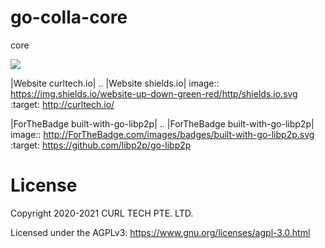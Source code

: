 # go-colla-core
core

![](https://img.shields.io/badge/Maintained%3F-yes-green.svg)

|Website curltech.io|
.. |Website shields.io| image:: https://img.shields.io/website-up-down-green-red/http/shields.io.svg
   :target: http://curltech.io/

|ForTheBadge built-with-go-libp2p|
.. |ForTheBadge built-with-go-libp2p| image:: http://ForTheBadge.com/images/badges/built-with-go-libp2p.svg
   :target: https://github.com/libp2p/go-libp2p

# License
Copyright 2020-2021 CURL TECH PTE. LTD.

Licensed under the AGPLv3: https://www.gnu.org/licenses/agpl-3.0.html
